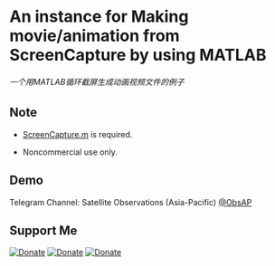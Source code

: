 # An instance for Making movie/animation from ScreenCapture by using MATLAB

###### 一个用MATLAB循环截屏生成动画视频文件的例子

## Note

- [ScreenCapture.m](https://ww2.mathworks.cn/matlabcentral/fileexchange/24323-screencapture-get-a-screen-capture-of-a-figure-frame-or-component) is required.

- Noncommercial use only.
 
## Demo

Telegram Channel: Satellite Observations (Asia-Pacific) [@ObsAP](https://t.me/ObsAP)

## Support Me

[![Donate](https://img.shields.io/badge/Donate-PayPal-green.svg)](https://www.paypal.me/Mesoscale)
[![Donate](https://img.shields.io/badge/Donate-WeChat-brightgreen.svg)](https://github.com/chouj/donate-page/blob/master/simple/images/WeChatQR.jpg?raw=true)
[![Donate](https://img.shields.io/badge/Donate-AliPay-blue.svg)](https://github.com/chouj/donate-page/blob/master/simple/images/AlipayQR.jpg?raw=true)
